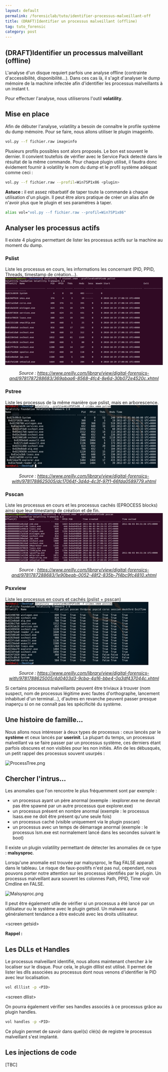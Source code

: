 ```yaml
---
layout: default
permalink: /forensiclab/tuto/identifier-processus-malveillant-off
title: (DRAFT)Identifier un processus malveillant (offline)
tag: tuto_forensic
category: post
---
```


## (DRAFT)Identifier un processus malveillant (offline)

L'analyse d'un disque requiert parfois une analyse offline (contrainte d'accessibilité, disponibilité...). Dans ces cas là, il s'agit d'analyser le dump mémoire de la machine infectée afin d'identifier les processus malveillants à un instant t.

Pour effectuer l'analyse, nous utiliserons l'outil **volatility**.

## Mise en place

Afin de débuter l'analyse, volatility a besoin de connaître le profile système du dump mémoire. Pour se faire, nous allons utiliser le plugin imageinfo.
```bash
vol.py --f fichier.raw imageinfo
```

Plusieurs profils possibles sont alors proposés. Le bon est souvent le dernier. Il convient toutefois de vérifier avec le Service Pack detecté dans le résultat de la même commande.
Pour chaque plugin utilisé, il faudra donc évidement fournir à volatility le nom du dump et le profil système adéquat comme ceci :
```bash
vol.py --f fichier.raw --profil=Win7SP1x86 <plugin>
```

**Astuce :** il est assez rébarbatif de taper toute la commande à chaque utilisation d'un plugin. Il peut être alors pratique de créer un alias afin de n'avoir plus que le plugin et ses paramètres à taper.
```bash
alias vol="vol.py --f fichier.raw --profil=Win7SP1x86"
```

## Analyser les processus actifs

Il existe 4 plugins permettant de lister les processus actifs sur la machine au moment du dump.

### Pslist
Liste les processus en cours, les informations les concernant (PID, PPID, Threads, timestamp de création...).
![Pslist.png](/img/Pslist.png)
*<center>Source : https://www.oreilly.com/library/view/digital-forensics-and/9781787288683/369abaa6-8568-4fc4-8e6d-30b072e4520c.xhtml</center>*

### Pstree 
Liste les processus de la même manière que pslist, mais en arborescence.
![Pstree.png](/img/Pstree.png)
*<center>Source : https://www.oreilly.com/library/view/digital-forensics-with/9781788625005/dc17064f-3d4d-4c3f-97f1-66fda0589779.xhtml</center>*

### Psscan
Liste les processus en cours et les processus cachés (EPROCESS blocks) ainsi que leur timestamp de création et de fin.
![Psscan.png](/img/Psscan.png)
*<center>Source : https://www.oreilly.com/library/view/digital-forensics-and/9781787288683/1e90beab-0052-48f2-835b-7f4bc9fc4810.xhtml</center>*

### Psxview
Liste les processus en cours et cachés (pslist + psscan)
![Psxview.png](/img/Psxview.png)
*<center>Source : https://www.oreilly.com/library/view/digital-forensics-with/9781788625005/4d0403d3-9cba-4a16-bbe4-0a3df437044c.xhtml</center>*

Si certains processus malveillants peuvent être triviaux à trouver (nom suspect, nom de processus légitime avec fautes d'orthographe, lancement inhabituel d'un terminal...), d'autres en revanche peuvent passer presque inaperçu si on ne connaît pas les spécificité du système.

## Une histoire de famille...

Nous allons nous intéresser à deux types de processus : ceux lancés par le **système** et ceux lancés par **userinit**. La plupart du temps, un processus malveillant va se faire passer par un processus système, ces derniers étant parfois obscures et non visibles pour les non initiés. Afin de les débusqués, un petit rappel des processus souvent usurpés :

![ProcessTree.png](/img/ProcessTree.png)

## Chercher l'intrus...

Les anomalies que l'on rencontre le plus fréquemment sont par exemple :

- un processus ayant un père anormal (exemple : iexplorer.exe ne devrait pas être spawné par un autre processus que explorer.exe)
- un processus présent en nombre anormal (exemple : le processus lsass.exe ne doit être présent qu'une seule fois)
- un processus caché (visible uniquement via le plugin psscan)
- un processus avec un temps de démarrage anormal (exemple : le processus lsm.exe est normalement lancé dans les secondes suivant le boot)

Il existe un plugin volatility permettant de détecter les anomalies de ce type : **malsysproc**.

Lorsqu'une anomalie est trouvée par malsysproc, le flag FALSE apparaît dans le tableau. Le risque de faux-positifs n'est pas nul, cependant, nous pouvons porter notre attention sur les processus identifiés par le plugin. Un processus malveillant aura souvent les colonnes Path, PPID, Time voir Cmdline en FALSE.

![Malsysproc.png](/img/volatility/malsysproc.png)

Il peut être également utile de vérifier si un processus a été lancé par un utilisateur ou le système avec le plugin getsid. Un malware aura généralement tendance a être exécuté avec les droits utilisateur.

\<screen getsid\>

**Rappel :**

## Les DLLs et Handles
Le processus malveillant identifié, nous allons maintenant chercher à le localiser sur le disque. Pour cela, le plugin dlllist est utilisé. Il permet de lister les dlls associées au processus dont nous venons d'identifier le PID avec leur localisation.
```bash
vol dlllist -p <PID>
```

\<screen dllist\>

On pourra également vérifier ses handles associés à ce processus grâce au plugin handles.
```bash
vol handles -p <PID>
```

Ce plugin permet de savoir dans quel(s) clé(s) de registre le processus malveillant s'est implanté.

## Les injections de code

[TBC]
